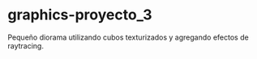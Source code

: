 # graphics-proyecto_3
Pequeño diorama utilizando cubos texturizados y agregando efectos de raytracing.
